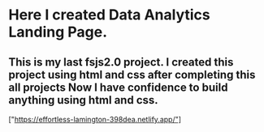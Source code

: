 # Here I created Data Analytics Landing Page.
##  This is my last fsjs2.0 project. I created this project using html and css after completing this all projects Now I have confidence to build anything using html and css.

["https://effortless-lamington-398dea.netlify.app/"]